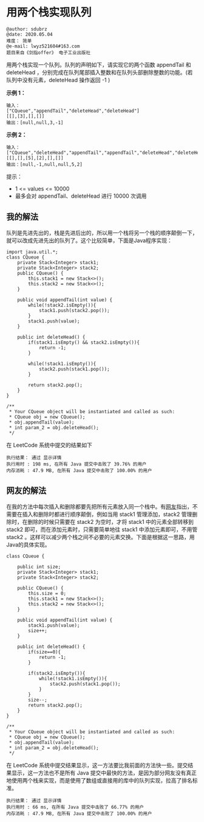 # 用两个栈实现队列

```
@author: sdubrz
@date: 2020.05.04
难度： 简单
@e-mail: lwyz521604#163.com
题目来自《剑指offer》 电子工业出版社
```

用两个栈实现一个队列。队列的声明如下，请实现它的两个函数 appendTail 和 deleteHead ，分别完成在队列尾部插入整数和在队列头部删除整数的功能。(若队列中没有元素，deleteHead 操作返回 -1 )

**示例 1：**

```
输入：
["CQueue","appendTail","deleteHead","deleteHead"]
[[],[3],[],[]]
输出：[null,null,3,-1]
```

**示例 2：**

```
输入：
["CQueue","deleteHead","appendTail","appendTail","deleteHead","deleteHead"]
[[],[],[5],[2],[],[]]
输出：[null,-1,null,null,5,2]
```

提示：

+ 1 <= values <= 10000
+ 最多会对 appendTail、deleteHead 进行 10000 次调用


## 我的解法

队列是先进先出的，栈是先进后出的，所以用一个栈将另一个栈的顺序颠倒一下，就可以改成先进先出的队列了。这个比较简单，下面是Java程序实现：

```
import java.util.*;
class CQueue {
    private Stack<Integer> stack1;
    private Stack<Integer> stack2;
    public CQueue() {
        this.stack1 = new Stack<>();
        this.stack2 = new Stack<>();
    }
    
    public void appendTail(int value) {
        while(!stack2.isEmpty()){
            stack1.push(stack2.pop());
        }
        stack1.push(value);
    }
    
    public int deleteHead() {
        if(stack1.isEmpty() && stack2.isEmpty()){
            return -1;
        }

        while(!stack1.isEmpty()){
            stack2.push(stack1.pop());
        }

        return stack2.pop();
    }
}

/**
 * Your CQueue object will be instantiated and called as such:
 * CQueue obj = new CQueue();
 * obj.appendTail(value);
 * int param_2 = obj.deleteHead();
 */
```

在 LeetCode 系统中提交的结果如下

```
执行结果： 通过 显示详情
执行用时 : 198 ms, 在所有 Java 提交中击败了 39.76% 的用户
内存消耗 : 47.9 MB, 在所有 Java 提交中击败了 100.00% 的用户
```

## 网友的解法

在我的方法中每次插入和删除都要先把所有元素放入同一个栈中。有[网友](https://leetcode-cn.com/u/jimlee1996/)指出，不需要在插入和删除时都进行顺序颠倒，例如当用 stack1 管理添加，stack2 管理删除时，在删除的时候只需要在 stack2 为空时，才将 stack1 中的元素全部转移到 stack2 即可，而在添加元素时，只需要简单地往 stack1 中添加元素即可，不用管 stack2 。这样可以减少两个栈之间不必要的元素交换。下面是根据这一思路，用Java的具体实现。

```
class CQueue {

    public int size;
    private Stack<Integer> stack1;
    private Stack<Integer> stack2;

    public CQueue() {
        this.size = 0;
        this.stack1 = new Stack<>();
        this.stack2 = new Stack<>();
    }
    
    public void appendTail(int value) {
        stack1.push(value);
        size++;
    }
    
    public int deleteHead() {
        if(size==0){
            return -1;
        }

        if(stack2.isEmpty()){
            while(!stack1.isEmpty()){
                stack2.push(stack1.pop());
            }
        }
        size--;
        return stack2.pop();      
    }
}

/**
 * Your CQueue object will be instantiated and called as such:
 * CQueue obj = new CQueue();
 * obj.appendTail(value);
 * int param_2 = obj.deleteHead();
 */
```

在 LeetCode 系统中提交结果显示，这一方法要比我前面的方法快一些。提交结果显示，这一方法也不是所有 Java 提交中最快的方法，是因为部分网友没有真正地使用两个栈来实现，而是使用了数组或直接用的库中的队列实现，拉高了排名标准。

```
执行结果： 通过 显示详情
执行用时 : 66 ms, 在所有 Java 提交中击败了 66.77% 的用户
内存消耗 : 47.9 MB, 在所有 Java 提交中击败了 100.00% 的用户
```

